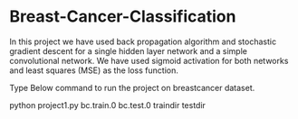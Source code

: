 # Breast-Cancer-Classification

In this project we have used back propagation algorithm and stochastic 
gradient descent for a single hidden layer network and a simple convolutional
network. We have used sigmoid activation for both networks and least squares (MSE)
as the loss function.

Type Below command to run the project on breastcancer dataset.

python project1.py bc.train.0 bc.test.0 traindir testdir
